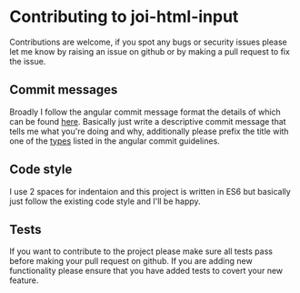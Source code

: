 # Contributing to joi-html-input

Contributions are welcome, if you spot any bugs or security issues please let me know by raising an issue on github or by making a pull request to fix the issue.

## Commit messages

Broadly I follow the angular commit message format the details of which can be found [here](https://github.com/angular/angular.js/blob/master/DEVELOPERS.md#commit-message-format). Basically just write a descriptive commit message that tells me what you're doing and why, additionally please prefix the title with one of the [types](https://github.com/angular/angular.js/blob/master/DEVELOPERS.md#type) listed in the angular commit guidelines.

## Code style

I use 2 spaces for indentaion and this project is written in ES6 but basically just follow the existing code style and I'll be happy.

## Tests

If you want to contribute to the project please make sure all tests pass before making your pull request on github. If you are adding new functionality please ensure that you have added tests to covert your new feature.
